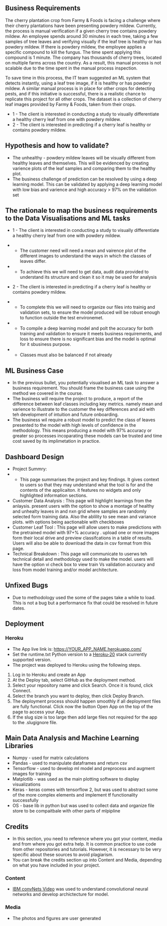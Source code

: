 ## Business Requirements
The cherry plantation crop from Farmy & Foods is facing a challenge where their cherry plantations have been presenting powdery mildew. Currently, the process is manual verification if a given cherry tree contains powdery mildew. An employee spends around 30 minutes in each tree, taking a few samples of tree leaves and verifying visually if the leaf tree is healthy or has powdery mildew. If there is powdery mildew, the employee applies a specific compound to kill the fungus. The time spent applying this compound is 1 minute.  The company has thousands of cherry trees, located on multiple farms across the country. As a result, this manual process is not scalable due to the time spent in the manual process inspection.

To save time in this process, the IT team suggested an ML system that detects instantly, using a leaf tree image, if it is healthy or has powdery mildew. A similar manual process is in place for other crops for detecting pests, and if this initiative is successful, there is a realistic chance to replicate this project for all other crops. The dataset is a collection of cherry leaf images provided by Farmy & Foods, taken from their crops.


* 1 - The client is interested in conducting a study to visually differentiate a healthy cherry leaf from one with powdery mildew.
* 2 - The client is interested in predicting if a cherry leaf is healthy or contains powdery mildew.


## Hypothesis and how to validate?
* The unhealthy - powdery mildew leaves will be visually different from healthy leaves and themselves. This will be evidenced by creating varience plots of the leaf samples and comparing them to the healthy plot.
* The business challenge of prediction can be resolved by using a deep learning model. This can be validated by applying a deep learning model with low bias and varience and high accuracy > 97% on the validation set 

## The rationale to map the business requirements to the Data Visualisations and ML tasks
* 1 - The client is interested in conducting a study to visually differentiate a healthy cherry leaf from one with powdery mildew.
* * The customer need will need a mean and vairence plot of the different images to understand the ways in which the classes of leaves differ.
* * To achieve this we will need to get data, audit data provided to understand its structure and clean it so it may be used for analysis

* 2 - The client is interested in predicting if a cherry leaf is healthy or contains powdery mildew.
* * To complete this we will need to organize our files into trainig and validation sets, to ensure the model produced will be robust enough to function outside the test environemet.
* * To compile a deep learning model and polt the accuracy for both training and validation to ensure it meets business requirements, and loss to ensure there is no significant bias and the model is optimal for it sbusiness purpose.
* * Classes must also be balanced if not already

## ML Business Case
* In the previous bullet, you potentially visualised an ML task to answer a business requirement. You should frame the business case using the method we covered in the course.
* The business will require the project to produce, a report of the difference between leaf classes including key metrics. namely mean and varience to illustrate to the customer the key differences and aid with teh development of intuition and future onboarding.
* The business wil require a robust model to predict the class of leaves presented to the model with high levels of confidence in the methodology. This means producing a model with 97% accuracy or greater so processes incoparating these models can be trusted and time cost saved by its implimetation in practice.

## Dashboard Design
* Project Summry:
* * This page summarises the project and key findings. It gives context to users so that they may understand what the tool is for and the contents of the applicaiton. it features no widgets and only highlighted information sections.
* Customer Data Analysis : This page will highlight learnings from the anlaysis. present users with the option to show a montage of healthy and unhealty leaves in and nxn grid where samples are randomly selected form training data. Also the ablility to see mean and variance plots. with options being aactionable with checkboxes 
* Customer Leaf Tool : This page will allow users to make predictions with the pretrained model with 97+% accuracy . upload one or more images form their local drive and preview classifcations in a table of results. Users will also be able to download the data in csv format from this page. 
* Technical Breakdown : This page will communicate to userws teh technical detail and methodology used to make the model. users will have the option vi check box to view train Vs validation accuracy and loss from model training and/or model architecture. 

## Unfixed Bugs
* Due to methodology used the some of the pages take a while to load. This is not a bug but a performance fix that could be resolved in future dates.

## Deployment
### Heroku

* The App live link is: https://YOUR_APP_NAME.herokuapp.com/ 
* Set the runtime.txt Python version to a [Heroku-20](https://devcenter.heroku.com/articles/python-support#supported-runtimes) stack currently supported version.
* The project was deployed to Heroku using the following steps.

1. Log in to Heroku and create an App
2. At the Deploy tab, select GitHub as the deployment method.
3. Select your repository name and click Search. Once it is found, click Connect.
4. Select the branch you want to deploy, then click Deploy Branch.
5. The deployment process should happen smoothly if all deployment files are fully functional. Click now the button Open App on the top of the page to access your App.
6. If the slug size is too large then add large files not required for the app to the .slugignore file. 


## Main Data Analysis and Machine Learning Libraries
* Numpy - used for matrix calculations
* Pandas - used to manipulate dataframes and return csv 
* Tensorflow - used to develop ml model and preprocess and augment images for training 
* Matplotlib - was used as the main plotting software to display visualizations
* Keras - keras comes with tensorflow 2, but was used to abstract some of the more complex elements and implement tf functionality successfully
* OS - base lib in python but was used to collect data and organize file store to be compaitbale with other parts of mlpipline
## Credits 

* In this section, you need to reference where you got your content, media and from where you got extra help. It is common practice to use code from other repositories and tutorials. However, it is necessary to be very specific about these sources to avoid plagiarism. 
* You can break the credits section up into Content and Media, depending on what you have included in your project. 

### Content 

- [IBM convNets Video](https://www.youtube.com/watch?v=QzY57FaENXg) was used to understand convolutional neural networks and develop archictecture for model.

### Media

- The photos and figures are user generated
